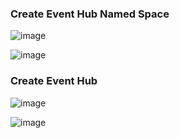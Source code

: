 
### Create Event Hub Named Space

![image](https://github.com/user-attachments/assets/70b63e39-0c34-4614-bcf5-19159090680c)

![image](https://github.com/user-attachments/assets/796c060a-48d2-4b4f-8a36-42832429d990)

### Create Event Hub

![image](https://github.com/user-attachments/assets/6c5fc985-da20-4dc8-8cfb-6e32733816a4)

![image](https://github.com/user-attachments/assets/0185828d-8159-43d8-820c-696dd8958f65)

